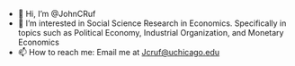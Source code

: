 - 👋 Hi, I’m @JohnCRuf
- 👀 I’m interested in Social Science Research in Economics. Specifically in topics such as Political Economy, Industrial Organization, and Monetary Economics
- 📫 How to reach me: Email me at Jcruf@uchicago.edu

